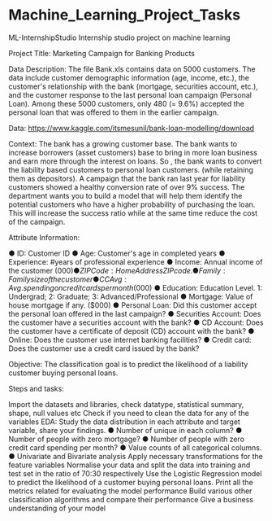 # Machine_Learning_Project_Tasks
ML-InternshipStudio
Internship studio project on machine learning

Project Title: Marketing Campaign for Banking Products

Data Description: The file Bank.xls contains data on 5000 customers. The data include customer demographic information (age, income, etc.), the customer's relationship with the bank (mortgage, securities account, etc.), and the customer response to the last personal loan campaign (Personal Loan). Among these 5000 customers, only 480 (= 9.6%) accepted the personal loan that was offered to them in the earlier campaign.

Data: https://www.kaggle.com/itsmesunil/bank-loan-modelling/download

Context: The bank has a growing customer base. The bank wants to increase borrowers (asset customers) base to bring in more loan business and earn more through the interest on loans. So , the bank wants to convert the liability based customers to personal loan customers. (while retaining them as depositors). A campaign that the bank ran last year for liability customers showed a healthy conversion rate of over 9% success. The department wants you to build a model that will help them identify the potential customers who have a higher probability of purchasing the loan. This will increase the success ratio while at the same time reduce the cost of the campaign.

Attribute Information:

● ID: Customer ID ● Age: Customer's age in completed years ● Experience: #years of professional experience ● Income: Annual income of the customer ($000) ● ZIP Code: Home Address ZIP code. ● Family: Family size of the customer ● CCAvg: Avg. spending on credit cards per month ($000) ● Education: Education Level. 1: Undergrad; 2: Graduate; 3: Advanced/Professional ● Mortgage: Value of house mortgage if any. ($000) ● Personal Loan: Did this customer accept the personal loan offered in the last campaign? ● Securities Account: Does the customer have a securities account with the bank? ● CD Account: Does the customer have a certificate of deposit (CD) account with the bank? ● Online: Does the customer use internet banking facilities? ● Credit card: Does the customer use a credit card issued by the bank?

Objective: The classification goal is to predict the likelihood of a liability customer buying personal loans.

Steps and tasks:

Import the datasets and libraries, check datatype, statistical summary, shape, null values etc
Check if you need to clean the data for any of the variables
EDA: Study the data distribution in each attribute and target variable, share your findings. ● Number of unique in each column? ● Number of people with zero mortgage? ● Number of people with zero credit card spending per month? ● Value counts of all categorical columns. ● Univariate and Bivariate analysis
Apply necessary transformations for the feature variables
Normalise your data and split the data into training and test set in the ratio of 70:30 respectively
Use the Logistic Regression model to predict the likelihood of a customer buying personal loans.
Print all the metrics related for evaluating the model performance
Build various other classification algorithms and compare their performance
Give a business understanding of your model
